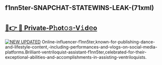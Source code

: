 ## f1nn5ter-SNAPCHAT-STATEWINS-LEAK-(71xml)


# <h2><a href="https://mediaupload.pro?-20M">🔗👉 🔴 Private-P𝚑ot𝚘𝚜-V𝚒d𝚎o</a></h2>

[![NEW UPDATED](https://i.imgur.com/0qMVB7G.gif)](https://mediaupload.pro?-20M)
Online-influencer-f1nn5ter,known-for-publishing-dance-and-lifestyle-content,-including-performances-and-vlogs-on-social-media-platforms.Brilliant-ventriloquist-assistant-f1nn5ter,celebrated-for-their-exceptional-abilities-and-accomplishments-in-assisting-ventriloquists.  